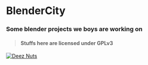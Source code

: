 # BlenderCity  
### Some blender projects we boys are working on  
> #### Stuffs here are licensed under GPLv3

[![Deez Nuts](https://external-content.duckduckgo.com/iu/?u=https%3A%2F%2Ftse1.mm.bing.net%2Fth%3Fid%3DOIP.wx-1yaUltVBeTPTr2nGkRQHaEK%26pid%3DApi&f=1)](https://www.youtube.com/watch?v=dQw4w9WgXcQ "Clickable link")
